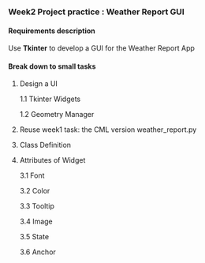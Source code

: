 ### Week2 Project practice : Weather Report GUI

#### Requirements description
    
Use **Tkinter** to develop a GUI for the Weather Report App

#### Break down to small tasks

1. Design a UI
 
    1.1 Tkinter Widgets
    
    1.2 Geometry Manager

2. Reuse week1 task: the CML version weather_report.py
3. Class Definition
4. Attributes of Widget

    3.1 Font
    
    3.2 Color
    
    3.3 Tooltip
    
    3.4 Image
    
    3.5 State
    
    3.6 Anchor

